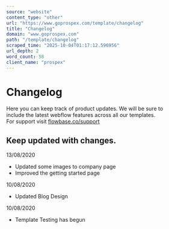 ```yaml
---
source: "website"
content_type: "other"
url: "https://www.goprospex.com/template/changelog"
title: "Changelog"
domain: "www.goprospex.com"
path: "/template/changelog"
scraped_time: "2025-10-04T01:17:12.596956"
url_depth: 2
word_count: 58
client_name: "prospex"
---
```


# Changelog

Here you can keep track of product updates. We will be sure to  
include the latest webflow features across all our templates.  
For support visit [flowbase.co/support](https://www.flowbase.co/support)

## Keep updated with changes.

13/08/2020

*   Updated some images to company page
*   Improved the getting started page

10/08/2020

*   Updated Blog Design

10/08/2020

*   Template Testing has begun